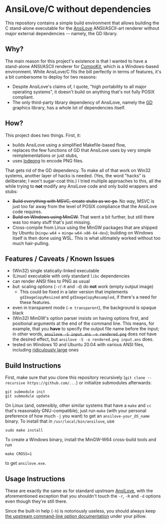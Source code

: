 # AnsiLove/C without dependencies

This repository contains a simple build environment that allows building
the C stand-alone executable for the [AnsiLove](https://github.com/ansilove/ansilove)
ANSI/ASCII-art renderer without major external dependencies -- namely, the GD library.

## Why?

The main reason for this project's existence is that I wanted to have a
stand-alone ANSI/ASCII renderer for [CompoKit](https://github.com/kajott/CompoKit),
which is a Windows-based environment. White AnsiLove/C fits the bill perfectly in
terms of features, it's a bit cumbersome to deploy for two reasons:
- Despite AnsiLove's claims of, I quote,
  "high portability to all major operating systems",
  it doesn't build on anything that's not fully POSIX compliant.
- The only third-party library dependency of AnsiLove, namely the
  [GD](https://libgd.github.io) graphics library,
  has a whole lot of dependencies itself.

## How?

This project does two things. First, it:
- builds AnsiLove using a simplified Makefile-based flow,
- replaces the few functions of GD that AnsiLove uses by very simple reimplementations or just stubs,
- uses [lodepng](https://github.com/lvandeve/lodepng) to encode PNG files.

That gets rid of the GD dependency.
To make all of that work on Win32 systems, another layer of hacks is needed.
(Yes, the word "hacks" is deliberate; I won't sugar-coat this.)
I tried multiple approaches to this, all the while trying to **not** modify
any AnsiLove code and only build wrappers and stubs:
- ~~Build everything with MSVC, create stubs as we go.~~
  No way, MSVC is just too far away from the level of POSIX compliance that
  the AnsiLove code requires.
- ~~Build on Windows using MinGW.~~ That went a bit further, but still there
  was too many stuff that's just missing.
- Cross-compile from Linux using the MinGW packages that are shipped by Ubuntu
  (`mingw-w64` + `mingw-w64-x86-64-dev`); building on Windows itself is then
  done using WSL. This is what ultimately worked without too much hair-pulling.

## Features / Caveats / Known Issues

- (Win32) single statically-linked executable
- (Linux) executable with only standard `libc` dependencies
- can render ANSI files to PNG as usual
- *but:* scaling options (`-r`/`-R` and `-d`) do **not** work (empty output image)
  - This could be fixed in a later version that implements `gdImageCopyResized` and `gdImageCopyResampled`, if there's a need for these features.
- even in transparent mode (`-m transparent`), the background is opaque black
- (Win32) MinGW's option parser insists on having options first,
  and positional arguments at the end of the command line. This means, for example,
  that you **have** to specify the output file name before the input; in other words,
  ~~`ansilove -S input.ans -o rendered.png`~~
  does _not_ have the desired effect, but
  `ansilove -S -o rendered.png input.ans` does.
- tested on Windows 10 and Ubuntu 20.04 with various ANSI files,
  including [ridiculously large](http://blocktronics.org/blocktronics-wtf4-megajoint-ans/) ones

## Build Instructions

First, make sure that you clone this repository recursively
(`git clone --recursive https://github.com/...`) or initialize submodules
afterwards:

    git submodule init
    git submodule update

On Linux (and, ostensibly, other similar systems that have a `make` and `cc` that's reasonably GNU-compatible), just run `make` (with your personal preference of how much `-j` you want) to get an `ansilove-`_`your_OS_name`_ binary. To install that
in `/usr/local/bin/ansilove`, use

    sudo make install

To create a Windows binary, install the MinGW-W64 cross-build tools and run

    make CROSS=1

to get `ansilove.exe`.

## Usage Instructions

These are exactly the same as for standard upstream [AnsiLove](https://github.com/ansilove/ansilove),
with the aforementioned exception that you shouldn't touch the `-r`, `-R` and `-d` options even though they're still there.

Since the built-in help (`-h`) is notoriously useless, you should always keep
[the upstream command-line option documentation](https://github.com/ansilove/ansilove#Options) under your pillow.
